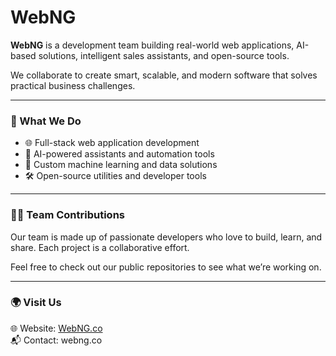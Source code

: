 # WebNG

**WebNG** is a development team building real-world web applications, AI-based solutions, intelligent sales assistants, and open-source tools.

We collaborate to create smart, scalable, and modern software that solves practical business challenges.

---

### 🚀 What We Do

- 🌐 Full-stack web application development  
- 🤖 AI-powered assistants and automation tools  
- 🧠 Custom machine learning and data solutions  
- 🛠️ Open-source utilities and developer tools  

---

### 🧑‍💻 Team Contributions

Our team is made up of passionate developers who love to build, learn, and share. Each project is a collaborative effort.

Feel free to check out our public repositories to see what we’re working on.

---

### 🌍 Visit Us

🌐 Website: [WebNG.co](https://WebNG.co)  
📬 Contact: webng.co 
